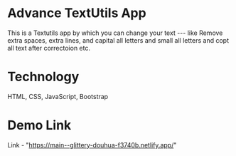 # Advance TextUtils App
This is a Textutils app by which you can change your text --- like Remove extra spaces, extra lines, and capital all letters and small all letters and copt all text after correctoion etc.
# Technology
HTML, CSS, JavaScript, Bootstrap
# Demo Link
Link - "https://main--glittery-douhua-f3740b.netlify.app/"
